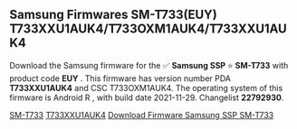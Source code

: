 <h2>Samsung Firmwares SM-T733(EUY) T733XXU1AUK4/T733OXM1AUK4/T733XXU1AUK4</h2>
Download the Samsung firmware for the ✅ <strong>Samsung SSP </strong> ⭐ <strong>SM-T733</strong> with product code <strong>EUY</strong> . This firmware has version number PDA <strong>T733XXU1AUK4</strong> and CSC T733OXM1AUK4. The operating system of this firmware is Android R , with build date 2021-11-29. Changelist <strong>22792930</strong>.


[SM-T733](https://samfirm.shop/samsung/model/SM-T733)
[T733XXU1AUK4](https://samfirm.shop/samsung/pda/T733XXU1AUK4)
[Download Firmware Samsung SSP SM-T733](https://samfirm.shop/samsung/firmware/478525)
